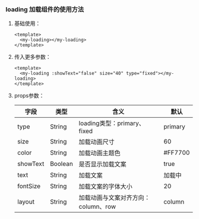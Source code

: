 ### loading 加载组件的使用方法

1. 基础使用：

   ```vue
   <template>
     <my-loading></my-loading>
   </template>
   ```

2. 传入更多参数：

   ```vue
   <template>
     <my-loading :showText="false" size="40" type="fixed"></my-loading>
   </template>
   ```

3. props参数：

   | 字段      | 类型     | 含义                              | 默认
   | -------  | ------  | ------------------                | ---------
   | type     | String  | loading类型：primary、fixed        | primary
   | size     | String  | 加载动画尺寸                        | 60
   | color    | String  | 加载动画主题色                       | #FF7700
   | showText | Boolean | 是否显示加载文案                     | true
   | text     | String  | 加载文案                            | 加载中
   | fontSize | String  | 加载文案的字体大小                    | 20
   | layout   | String  | 加载动画与文案对齐方向：column、row    | column

